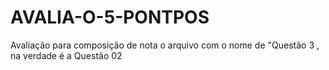 # AVALIA-O-5-PONTPOS
Avaliação para composição de nota
o arquivo com o nome de "Questão 3 , na verdade é a Questão 02
